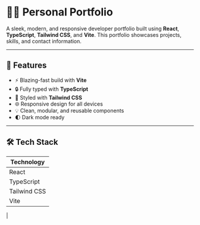 # 🧑‍💻 Personal Portfolio

A sleek, modern, and responsive developer portfolio built using **React**, **TypeScript**, **Tailwind CSS**, and **Vite**. This portfolio showcases  projects, skills, and contact information.

---

## 🌟 Features

- ⚡ Blazing-fast build with **Vite**
- 🔒 Fully typed with **TypeScript**
- 🎨 Styled with **Tailwind CSS**
- 🌐 Responsive design for all devices
- 💡 Clean, modular, and reusable components
- 🌓 Dark mode ready

---


## 🛠 Tech Stack

| Technology     | 
|----------------|
| React          | 
| TypeScript     | 
| Tailwind CSS   | 
| Vite           | 
|  


